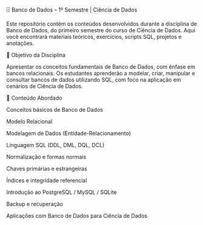 🗄️ Banco de Dados – 1º Semestre | Ciência de Dados

Este repositório contém os conteúdos desenvolvidos durante a disciplina de Banco de Dados, do primeiro semestre do curso de Ciência de Dados. Aqui você encontrará materiais teóricos, exercícios, scripts SQL, projetos e anotações.

🎯 Objetivo da Disciplina

Apresentar os conceitos fundamentais de Banco de Dados, com ênfase em bancos relacionais. Os estudantes aprenderão a modelar, criar, manipular e consultar bancos de dados utilizando SQL, com foco na aplicação em cenários de Ciência de Dados.

🧠 Conteúdo Abordado

Conceitos básicos de Banco de Dados

Modelo Relacional

Modelagem de Dados (Entidade-Relacionamento)

Linguagem SQL (DDL, DML, DQL, DCL)

Normalização e formas normais

Chaves primárias e estrangeiras

Índices e integridade referencial

Introdução ao PostgreSQL / MySQL / SQLite

Backup e recuperação

Aplicações com Banco de Dados para Ciência de Dados
